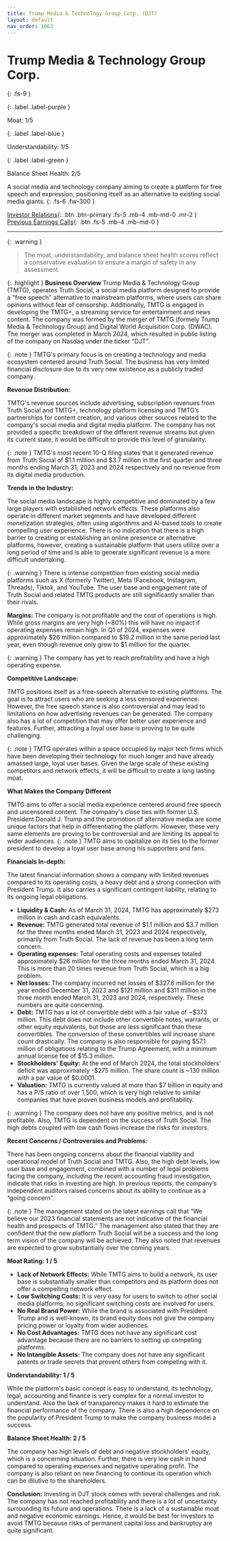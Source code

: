 ```yaml
---
title: Trump Media & Technology Group Corp. (DJT)
layout: default
nav_order: 1063
---
```


# Trump Media & Technology Group Corp.
{: .fs-9 }

{: .label .label-purple }

Moat: 1/5

{: .label .label-blue }

Understandability: 1/5

{: .label .label-green }

Balance Sheet Health: 2/5

A social media and technology company aiming to create a platform for free speech and expression, positioning itself as an alternative to existing social media giants.
{: .fs-6 .fw-300 }

[Investor Relations](https://www.google.com/search?q=DJT+investor+relations){: .btn .btn-primary .fs-5 .mb-4 .mb-md-0 .mr-2 }
[Previous Earnings Calls](https://discountingcashflows.com/company/DJT/transcripts/){: .btn .fs-5 .mb-4 .mb-md-0 }

---

{: .warning }
>The moat, understandability, and balance sheet health scores reflect a conservative evaluation to ensure a margin of safety in any assessment.



{: .highlight }
**Business Overview**
Trump Media & Technology Group (TMTG), operates Truth Social, a social media platform designed to provide a "free speech" alternative to mainstream platforms, where users can share opinions without fear of censorship. Additionally, TMTG is engaged in developing the TMTG+, a streaming service for entertainment and news content. The company was formed by the merger of TMTG (formely Trump Media & Technology Group) and Digital World Acquisition Corp. (DWAC). The merger was completed in March 2024, which resulted in public listing of the company on Nasdaq under the ticker “DJT”.

{: .note }
TMTG's primary focus is on creating a technology and media ecosystem centered around Truth Social. The business has very limited financial disclosure due to its very new existence as a publicly traded company.

**Revenue Distribution:**

TMTG's revenue sources include advertising, subscription revenues from Truth Social and TMTG+, technology platform licensing and TMTG’s partnerships for content creation, and various other sources related to the company's social media and digital media platform. The company has not provided a specific breakdown of the different revenue streams but given its current state, it would be difficult to provide this level of granularity.

{: .note }
TMTG's most recent 10-Q filing states that it generated revenue from Truth Social of $1.1 million and $3.7 million in the first quarter and three months ending March 31, 2023 and 2024 respectively and no revenue from its digital media production.

**Trends in the Industry:**

The social media landscape is highly competitive and dominated by a few large players with established network effects. These platforms also operate in different market segments and have developed different monetization strategies, often using algorithms and AI-based tools to create compelling user experience. There is no indication that there is a high barrier to creating or establishing an online presence or alternative platforms, however, creating a sustainable platform that users utilize over a long period of time and is able to generate significant revenue is a more difficult undertaking.

{: .warning }
There is intense competition from existing social media platforms such as X (formerly Twitter), Meta (Facebook, Instagram, Threads), Tiktok, and YouTube. The user base and engagement rate of Truth Social and related TMTG products are still significantly smaller than their rivals.

**Margins:**
The company is not profitable and the cost of operations is high. While gross margins are very high (~80%) this will have no impact if operating expenses remain high. In Q1 of 2024, expenses were approximately $26 million compared to $19.2 million in the same period last year, even though revenue only grew to $1 million for the quarter.

{: .warning }
The company has yet to reach profitability and have a high operating expense.

**Competitive Landscape:**

TMTG positions itself as a free-speech alternative to existing platforms. The goal is to attract users who are seeking a less censored experience. However, the free speech stance is also controversial and may lead to limitations on how advertising revenues can be generated. The company also has a lot of competition that may offer better user experience and features. Further, attracting a loyal user base is proving to be quite challenging.

{: .note }
TMTG operates within a space occupied by major tech firms which have been developing their technology for much longer and have already amassed large, loyal user bases. Given the large scale of these existing competitors and network effects, it will be difficult to create a long lasting moat.

**What Makes the Company Different**

TMTG aims to offer a social media experience centered around free speech and uncensored content. The company's close ties with former U.S. President Donald J. Trump and the promotion of alternative media are some unique factors that help in differentiating the platform. However, these very same elements are proving to be controversial and are limiting its appeal to wider audiences.
{: .note }
TMTG aims to capitalize on its ties to the former president to develop a loyal user base among his supporters and fans.

**Financials In-depth:**

The latest financial information shows a company with limited revenues compared to its operating costs, a heavy debt and a strong connection with President Trump. It also carries a significant contingent liability, relating to its ongoing legal obligations.
*   **Liquidity & Cash:** As of March 31, 2024, TMTG has approximately $273 million in cash and cash equivalents.
*   **Revenue:** TMTG generated total revenue of $1.1 million and $3.7 million for the three months ended March 31, 2023 and 2024 respectively, primarily from Truth Social. The lack of revenue has been a long term concern.
*   **Operating expenses:** Total operating costs and expenses totaled approximately $26 million for the three months ended March 31, 2024. This is more than 20 times revenue from Truth Social, which is a big problem.
*   **Net losses:** The company incurred net losses of $327.6 million for the year ended December 31, 2023 and $121 million and $311 million in the three month ended March 31, 2023 and 2024, respectively. These numbers are quite concerning.
*   **Debt:** TMTG has a lot of convertible debt with a fair value of ~$373 million. This debt does not include other convertible notes, warrants, or other equity equivalents, but those are less significant than these convertibles. The conversion of these convertibles will increase share count drastically. The company is also responsible for paying $57.1 million of obligations relating to the Trump Agreement, with a minimum annual license fee of $15.3 million.
*   **Stockholders' Equity:** At the end of March 2024, the total stockholders' deficit was approximately -$275 million. The share count is ~130 million with a par value of $0.0001.
*   **Valuation:** TMTG is currently valued at more than $7 billion in equity and has a P/S ratio of over 1,500, which is very high relative to similar companies that have proven business models and profitability.

{: .warning }
The company does not have any positive metrics, and is not profitable. Also, TMTG is dependent on the success of Truth Social. The high debts coupled with low cash flows increase the risks for investors.

**Recent Concerns / Controversies and Problems:**

There has been ongoing concerns about the financial viability and operational model of Truth Social and TMTG. Also, the high debt levels, low user base and engagement, combined with a number of legal problems facing the company, including the recent accounting fraud investigation, indicate that risks in investing are high. In previous reports, the company’s independent auditors raised concerns about its ability to continue as a “going concern”.

{: .note }
The management stated on the latest earnings call that “We believe our 2023 financial statements are not indicative of the financial health and prospects of TMTG.” The management also stated that they are confident that the new platform Truth Social will be a success and the long term vision of the company will be achieved. They also noted that revenues are expected to grow substantially over the coming years.

**Moat Rating: 1 / 5**

*   **Lack of Network Effects:** While TMTG aims to build a network, its user base is substantially smaller than competitors and its platform does not offer a compelling network effect.
*   **Low Switching Costs:** It is very easy for users to switch to other social media platforms; no significant switching costs are involved for users.
*   **No Real Brand Power:** While the brand is associated with President Trump and is well-known, its brand equity does not give the company pricing power or loyalty from wider audiences.
*   **No Cost Advantages:** TMTG does not have any significant cost advantage because there are no barriers to setting up competing platforms.
*   **No Intangible Assets:** The company does not have any significant patents or trade secrets that prevent others from competing with it.

**Understandability: 1 / 5**

While the platform's basic concept is easy to understand, its technology, legal, accounting and finance is very complex for a normal investor to understand. Also the lack of transparency makes it hard to estimate the financial performance of the company. There is also a high dependence on the popularity of President Trump to make the company business model a success.

**Balance Sheet Health: 2 / 5**

The company has high levels of debt and negative stockholders' equity, which is a concerning situation. Further, there is very low cash in hand compared to operating expenses and negative operating profit. The company is also reliant on new financing to continue its operation which can be dilutive to the shareholders.

**Conclusion:**
Investing in DJT stock comes with several challenges and risk. The company has not reached profitability and there is a lot of uncertainty surrounding its future and operations. There is a lack of a sustainable moat and negative economic earnings. Hence, it would be best for investors to avoid TMTG because risks of permanent capital loss and bankruptcy are quite significant.
